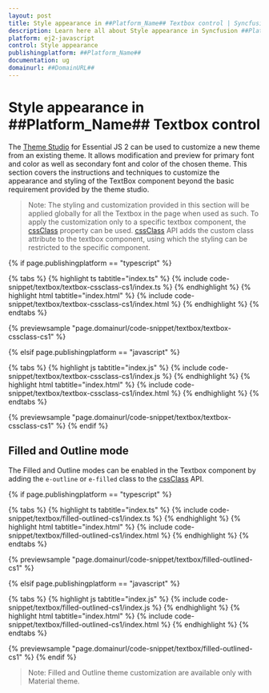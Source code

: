 ```yaml
---
layout: post
title: Style appearance in ##Platform_Name## Textbox control | Syncfusion
description: Learn here all about Style appearance in Syncfusion ##Platform_Name## Textbox control of Syncfusion Essential JS 2 and more.
platform: ej2-javascript
control: Style appearance 
publishingplatform: ##Platform_Name##
documentation: ug
domainurl: ##DomainURL##
---
```


# Style appearance in ##Platform_Name## Textbox control

The [Theme Studio](https://ej2.syncfusion.com/themestudio/?theme=material) for Essential JS 2 can be used to customize a new theme from an existing theme. It allows modification and preview for primary font and color as well as secondary font and color of the chosen theme. This section covers the instructions and techniques to customize the appearance and styling of the TextBox component beyond the basic requirement provided by the theme studio.

>Note: The styling and customization provided in this section will be applied globally for all the Textbox in the page when used as such. To apply the customization only to a specific textbox component, the [cssClass](https://ej2.syncfusion.com/documentation/api/textbox#cssclass) property can be used. [cssClass](https://ej2.syncfusion.com/documentation/api/textbox#cssclass) API adds the custom class attribute to the textbox component, using which the styling can be restricted to the specific component.

{% if page.publishingplatform == "typescript" %}

 {% tabs %}
{% highlight ts tabtitle="index.ts" %}
{% include code-snippet/textbox/textbox-cssclass-cs1/index.ts %}
{% endhighlight %}
{% highlight html tabtitle="index.html" %}
{% include code-snippet/textbox/textbox-cssclass-cs1/index.html %}
{% endhighlight %}
{% endtabs %}
        
{% previewsample "page.domainurl/code-snippet/textbox/textbox-cssclass-cs1" %}

{% elsif page.publishingplatform == "javascript" %}

{% tabs %}
{% highlight js tabtitle="index.js" %}
{% include code-snippet/textbox/textbox-cssclass-cs1/index.js %}
{% endhighlight %}
{% highlight html tabtitle="index.html" %}
{% include code-snippet/textbox/textbox-cssclass-cs1/index.html %}
{% endhighlight %}
{% endtabs %}

{% previewsample "page.domainurl/code-snippet/textbox/textbox-cssclass-cs1" %}
{% endif %}

## Filled and Outline mode

The Filled and Outline modes can be enabled in the Textbox component by adding the `e-outline` or `e-filled` class to the [cssClass](https://ej2.syncfusion.com/documentation/api/textbox#cssclass) API.

{% if page.publishingplatform == "typescript" %}

 {% tabs %}
{% highlight ts tabtitle="index.ts" %}
{% include code-snippet/textbox/filled-outlined-cs1/index.ts %}
{% endhighlight %}
{% highlight html tabtitle="index.html" %}
{% include code-snippet/textbox/filled-outlined-cs1/index.html %}
{% endhighlight %}
{% endtabs %}
        
{% previewsample "page.domainurl/code-snippet/textbox/filled-outlined-cs1" %}

{% elsif page.publishingplatform == "javascript" %}

{% tabs %}
{% highlight js tabtitle="index.js" %}
{% include code-snippet/textbox/filled-outlined-cs1/index.js %}
{% endhighlight %}
{% highlight html tabtitle="index.html" %}
{% include code-snippet/textbox/filled-outlined-cs1/index.html %}
{% endhighlight %}
{% endtabs %}

{% previewsample "page.domainurl/code-snippet/textbox/filled-outlined-cs1" %}
{% endif %}

>Note: Filled and Outline theme customization are available only with Material theme.